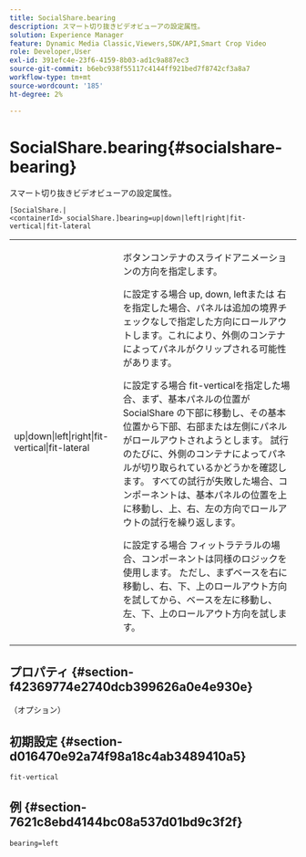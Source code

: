 ```yaml
---
title: SocialShare.bearing
description: スマート切り抜きビデオビューアの設定属性。
solution: Experience Manager
feature: Dynamic Media Classic,Viewers,SDK/API,Smart Crop Video
role: Developer,User
exl-id: 391efc4e-23f6-4159-8b03-ad1c9a887ec3
source-git-commit: b6ebc938f55117c4144ff921bed7f8742cf3a8a7
workflow-type: tm+mt
source-wordcount: '185'
ht-degree: 2%

---
```


# SocialShare.bearing{#socialshare-bearing}

スマート切り抜きビデオビューアの設定属性。

`[SocialShare.|<containerId>_socialShare.]bearing=up|down|left|right|fit-vertical|fit-lateral`

<table id="table_C616483932C2482CA9794DDD7313FD7C"> 
 <tbody> 
  <tr> 
   <td colname="col1"> <p> <span class="codeph"> up|down|left|right|fit-vertical|fit-lateral</span> </p> </td> 
   <td colname="col2"> <p> ボタンコンテナのスライドアニメーションの方向を指定します。 </p> <p> に設定する場合 <span class="codeph"> up</span>, <span class="codeph"> down</span>, <span class="codeph"> left</span>または <span class="codeph"> 右</span>を指定した場合、パネルは追加の境界チェックなしで指定した方向にロールアウトします。これにより、外側のコンテナによってパネルがクリップされる可能性があります。 </p> <p>に設定する場合 <span class="codeph"> fit-vertical</span>を指定した場合、まず、基本パネルの位置が SocialShare の下部に移動し、その基本位置から下部、右部または左側にパネルがロールアウトされようとします。 試行のたびに、外側のコンテナによってパネルが切り取られているかどうかを確認します。 すべての試行が失敗した場合、コンポーネントは、基本パネルの位置を上に移動し、上、右、左の方向でロールアウトの試行を繰り返します。 </p> <p>に設定する場合 <span class="codeph"> フィットラテラル</span>の場合、コンポーネントは同様のロジックを使用します。 ただし、まずベースを右に移動し、右、下、上のロールアウト方向を試してから、ベースを左に移動し、左、下、上のロールアウト方向を試します。 </p> </td> 
  </tr> 
 </tbody> 
</table>

## プロパティ {#section-f42369774e2740dcb399626a0e4e930e}

（オプション）

## 初期設定 {#section-d016470e92a74f98a18c4ab3489410a5}

`fit-vertical`

## 例 {#section-7621c8ebd4144bc08a537d01bd9c3f2f}

```
bearing=left
```
